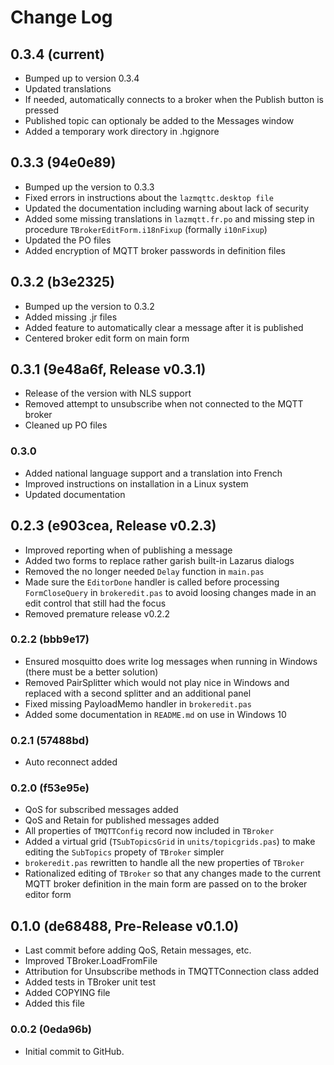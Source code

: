
# Change Log

## 0.3.4 (current)

- Bumped up to version 0.3.4
- Updated translations
- If needed, automatically connects to a broker when the Publish button is pressed
- Published topic can optionaly be added to the Messages window 
- Added a temporary work directory in .hgignore



## 0.3.3 (94e0e89)

- Bumped up the version to 0.3.3
- Fixed errors in instructions about the `lazmqttc.desktop file`
- Updated the documentation including warning about lack of security 
- Added some missing translations in `lazmqtt.fr.po` and missing step in procedure `TBrokerEditForm.i18nFixup` (formally `i10nFixup`)
- Updated the PO files
- Added encryption of MQTT broker passwords in definition files


## 0.3.2 (b3e2325)

- Bumped up the version to 0.3.2
- Added missing .jr files
- Added feature to automatically clear a message after it is published
- Centered broker edit form on main form 


## 0.3.1 (9e48a6f, Release v0.3.1)

- Release of the version with NLS support
- Removed attempt to unsubscribe when not connected to the MQTT broker
- Cleaned up PO files


### 0.3.0 

- Added national language support and a translation into French
- Improved instructions on installation in a Linux system
- Updated documentation


## 0.2.3 (e903cea, Release v0.2.3)

- Improved reporting when of publishing a message
- Added two forms to replace rather garish built-in Lazarus dialogs
- Removed the no longer needed `Delay` function in `main.pas`
- Made sure the `EditorDone` handler is called before processing `FormCloseQuery` in `brokeredit.pas` to avoid loosing changes made in an edit control that still had the focus
- Removed premature release v0.2.2


### 0.2.2 (bbb9e17)

- Ensured mosquitto does write log messages when running in Windows (there must be a better solution)
- Removed PairSplitter which would not play nice in Windows and replaced with a second splitter and an additional panel
- Fixed missing PayloadMemo handler in `brokeredit.pas`
- Added some documentation in `README.md` on use in Windows 10


### 0.2.1 (57488bd)

- Auto reconnect added

### 0.2.0 (f53e95e)
- QoS for subscribed messages added
- QoS and Retain for published messages added
- All properties of `TMQTTConfig` record now included in `TBroker`
- Added a virtual grid (`TSubTopicsGrid` in `units/topicgrids.pas`) to make editing the `SubTopics` propety of `TBroker` simpler
- `brokeredit.pas` rewritten to handle all the new properties of `TBroker`
- Rationalized editing of `TBroker` so that any changes made to the current MQTT broker definition in the main form are passed on to the broker editor form


## 0.1.0 (de68488, Pre-Release v0.1.0)

- Last commit before adding QoS, Retain messages, etc.
- Improved TBroker.LoadFromFile
- Attribution for Unsubscribe methods in TMQTTConnection class added
- Added tests in TBroker unit test
- Added COPYING file
- Added this file

### 0.0.2  (0eda96b)

- Initial commit to GitHub.
